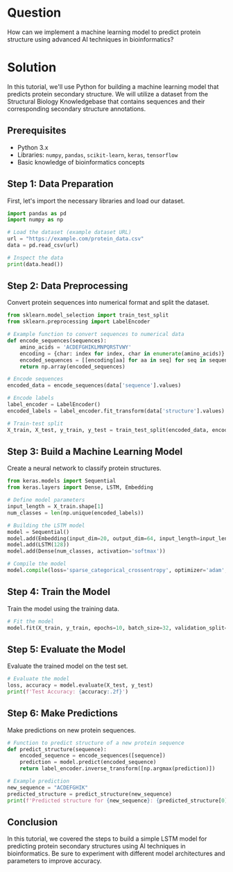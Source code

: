 # Question
How can we implement a machine learning model to predict protein structure using advanced AI techniques in bioinformatics?

# Solution

In this tutorial, we'll use Python for building a machine learning model that predicts protein secondary structure. We will utilize a dataset from the Structural Biology Knowledgebase that contains sequences and their corresponding secondary structure annotations.

## Prerequisites
- Python 3.x
- Libraries: `numpy`, `pandas`, `scikit-learn`, `keras`, `tensorflow`
- Basic knowledge of bioinformatics concepts

## Step 1: Data Preparation

First, let's import the necessary libraries and load our dataset.

```python
import pandas as pd
import numpy as np

# Load the dataset (example dataset URL)
url = "https://example.com/protein_data.csv"
data = pd.read_csv(url)

# Inspect the data
print(data.head())
```

## Step 2: Data Preprocessing

Convert protein sequences into numerical format and split the dataset.

```python
from sklearn.model_selection import train_test_split
from sklearn.preprocessing import LabelEncoder

# Example function to convert sequences to numerical data
def encode_sequences(sequences):
    amino_acids = 'ACDEFGHIKLMNPQRSTVWY'
    encoding = {char: index for index, char in enumerate(amino_acids)}
    encoded_sequences = [[encoding[aa] for aa in seq] for seq in sequences]
    return np.array(encoded_sequences)

# Encode sequences
encoded_data = encode_sequences(data['sequence'].values)

# Encode labels
label_encoder = LabelEncoder()
encoded_labels = label_encoder.fit_transform(data['structure'].values)

# Train-test split
X_train, X_test, y_train, y_test = train_test_split(encoded_data, encoded_labels, test_size=0.2, random_state=42)
```

## Step 3: Build a Machine Learning Model

Create a neural network to classify protein structures.

```python
from keras.models import Sequential
from keras.layers import Dense, LSTM, Embedding

# Define model parameters
input_length = X_train.shape[1]
num_classes = len(np.unique(encoded_labels))

# Building the LSTM model
model = Sequential()
model.add(Embedding(input_dim=20, output_dim=64, input_length=input_length))  # 20 for 20 amino acids
model.add(LSTM(128))
model.add(Dense(num_classes, activation='softmax'))

# Compile the model
model.compile(loss='sparse_categorical_crossentropy', optimizer='adam', metrics=['accuracy'])
```

## Step 4: Train the Model

Train the model using the training data.

```python
# Fit the model
model.fit(X_train, y_train, epochs=10, batch_size=32, validation_split=0.1)
```

## Step 5: Evaluate the Model

Evaluate the trained model on the test set.

```python
# Evaluate the model
loss, accuracy = model.evaluate(X_test, y_test)
print(f'Test Accuracy: {accuracy:.2f}')
```

## Step 6: Make Predictions

Make predictions on new protein sequences.

```python
# Function to predict structure of a new protein sequence
def predict_structure(sequence):
    encoded_sequence = encode_sequences([sequence])
    prediction = model.predict(encoded_sequence)
    return label_encoder.inverse_transform([np.argmax(prediction)])

# Example prediction
new_sequence = "ACDEFGHIK"
predicted_structure = predict_structure(new_sequence)
print(f'Predicted structure for {new_sequence}: {predicted_structure[0]}')
```

## Conclusion

In this tutorial, we covered the steps to build a simple LSTM model for predicting protein secondary structures using AI techniques in bioinformatics. Be sure to experiment with different model architectures and parameters to improve accuracy.